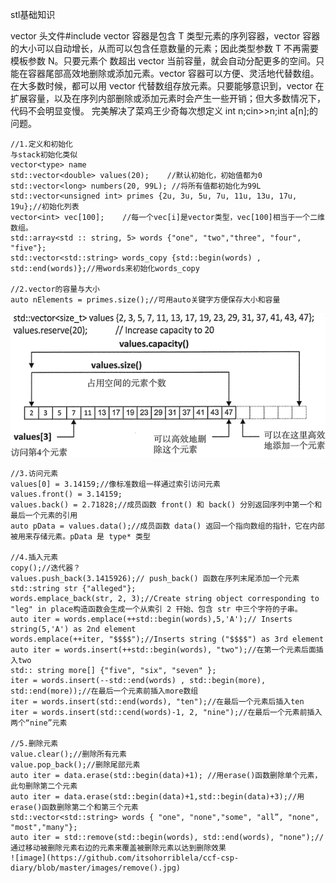 stl基础知识

vector 头文件#include<vector>
vector<T> 容器是包含 T 类型元素的序列容器，vector<T> 容器的大小可以自动增长，从而可以包含任意数量的元素；因此类型参数 T 不再需要模板参数 N。只要元素个
数超出 vector 当前容量，就会自动分配更多的空间。只能在容器尾部高效地删除或添加元素。vector<T> 容器可以方便、灵活地代替数组。在大多数时候，都可以用
vector<T> 代替数组存放元素。只要能够意识到，vector<T> 在扩展容量，以及在序列内部删除或添加元素时会产生一些开销；但大多数情况下，代码不会明显变慢。
完美解决了菜鸡王少奇每次想定义 int n;cin>>n;int a[n];的问题。

    //1.定义和初始化
    与stack初始化类似 
    vector<type> name  
    std::vector<double> values(20);    //默认初始化，初始值都为0
    std::vector<long> numbers(20, 99L); //将所有值都初始化为99L
    std::vector<unsigned int> primes {2u, 3u, 5u, 7u, 11u, 13u, 17u, 19u};//初始化列表
    vector<int> vec[100];    //每一个vec[i]是vector类型，vec[100]相当于一个二维数组。
    std::array<std :: string, 5> words {"one", "two","three", "four", "five"};
    std::vector<std::string> words_copy {std::begin(words) , std::end(words)};//用words来初始化words_copy
    
    //2.vector的容量与大小
    auto nElements = primes.size();//可用auto关键字方便保存大小和容量
![image](https://github.com/itsohorriblela/ccf-csp-diary/blob/master/images/valuesofvector.jpg)
    
    //3.访问元素
    values[0] = 3.14159;//像标准数组一样通过索引访问元素
    values.front() = 3.14159;
    values.back() = 2.71828;//成员函数 front() 和 back() 分別返回序列中第一个和最后一个元素的引用
    auto pData = values.data();//成员函数 data() 返回一个指向数组的指针，它在内部被用来存储元素。pData 是 type* 类型
    
    //4.插入元素
    copy();//迭代器？
    values.push_back(3.1415926);// push_back() 函数在序列末尾添加一个元素
    std::string str {"alleged"};
    words.emplace_back(str, 2, 3);//Create string object corresponding to "leg" in place构造函数会生成一个从索引 2 幵始、包含 str 中三个字符的子串。
    auto iter = words.emplace(++std::begin(words),5,'A');// Inserts string(5,'A') as 2nd element
    words.emplace(++iter, "$$$$");//Inserts string ("$$$$") as 3rd element
    auto iter = words.insert(++std::begin(words), "two");//在第一个元素后面插入two
    std:: string more[] {"five", "six", "seven" }; 
    iter = words.insert(--std::end(words) , std::begin(more), std::end(more));//在最后一个元素前插入more数组
    iter = words.insert(std::end(words), "ten");//在最后一个元素后插入ten
    iter = words.insert(std::cend(words)-1, 2, "nine");//在最后一个元素前插入两个“nine”元素
    
    //5.删除元素
    value.clear();//删除所有元素
    value.pop_back();//删除尾部元素
    auto iter = data.erase(std::begin(data)+1); //用erase()函数删除单个元素，此句删除第二个元素
    auto iter = data.erase(std::begin(data)+1,std::begin(data)+3);//用erase()函数删除第二个和第三个元素
    std::vector<std::string> words { "one", "none","some", "all”, "none", "most","many"};
    auto iter = std::remove(std::begin(words), std::end(words), "none");//通过移动被删除元素右边的元素来覆盖被删除元素以达到删除效果
    ![image](https://github.com/itsohorriblela/ccf-csp-diary/blob/master/images/remove().jpg)
    
